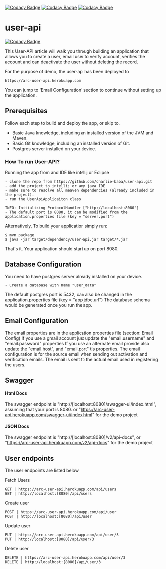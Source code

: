 [![Codacy Badge](https://api.codacy.com/project/badge/Grade/84561b4ccfd9445d98dc3107a22bd6dc)](https://app.codacy.com/gh/charlie-baba/user-api?utm_source=github.com&utm_medium=referral&utm_content=charlie-baba/user-api&utm_campaign=Badge_Grade_Settings)
[![Codacy Badge](https://app.codacy.com/project/badge/Grade/83e1ad5f624e4ea09df5b647909c6662)](https://www.codacy.com/gh/charlie-baba/user-api/dashboard?utm_source=github.com&amp;utm_medium=referral&amp;utm_content=charlie-baba/user-api&amp;utm_campaign=Badge_Grade)
[![Codacy Badge](https://app.codacy.com/project/badge/Coverage/83e1ad5f624e4ea09df5b647909c6662)](https://www.codacy.com/gh/charlie-baba/user-api/dashboard?utm_source=github.com&amp;utm_medium=referral&amp;utm_content=charlie-baba/user-api&amp;utm_campaign=Badge_Coverage)

# user-api

[![Codacy Badge](https://api.codacy.com/project/badge/Grade/84561b4ccfd9445d98dc3107a22bd6dc)](https://app.codacy.com/gh/charlie-baba/user-api?utm_source=github.com&utm_medium=referral&utm_content=charlie-baba/user-api&utm_campaign=Badge_Grade_Settings)

This User-API article will walk you through building an application that allows you to create a user, email user to verify account, verifies the account and can deactivate the user without deleting the record.

For the purpose of demo, the user-api has been deployed to

    https://arc-user-api.herokuapp.com
You can jump to 'Email Configuration' section to continue without setting up the application.

## Prerequisites

Follow each step to build and deploy the app, or skip to.
* Basic Java knowledge, including an installed version of the JVM and Maven.
* Basic Git knowledge, including an installed version of Git.
* Postgres server installed on your device.

### How To run User-API?

Running the app from and IDE like intellij or Eclipse

    - clone the repo from https://github.com/charlie-baba/user-api.git
    - add the project to intellij or any java IDE
    - make sure to resolve all meaven dependencies (already included in the project).
    - run the UserApiApplicaiton class

    INFO: Initializing ProtocolHandler ["http://localhost:8080"] 
    - The default port is 8080, it can be modified from the application.properties file (key = "server.port") 

Alternatively,
To build your application simply run:

    $ mvn package
    $ java -jar target/dependency/user-api.jar target/*.jar

That's it. Your application should start up on port 8080.

## Database Configuration

You need to have postgres server already installed on your device.

    - Create a database with name "user_data"
The default postgres port is 5432, can also be changed in the application.properties file (key = "app.jdbc.url") 
The database schema would be generated once you run the app.

## Email Configuration

The email properties are in the application.properties file (section: Email Config)
If you use a gmail account just update the "email.username" and "email.password" properties
If you use an alternate email provide also update the "email.host", and "email.port" tls properties.
The email configuration is for the source email when sending out activation and verification emails.
The email is sent to the actual email used in registering the users.


## Swagger

#### Html Docs
The swagger endpoint is "http://[localhost:8080]/swagger-ui/index.html", assuming that your port is 8080.
or "https://arc-user-api.herokuapp.com/swagger-ui/index.html" for the demo project

#### JSON Docs
The swagger endpoint is "http://[localhost:8080]/v2/api-docs", or "https://arc-user-api.herokuapp.com/v2/api-docs" for the demo project


## User endpoints

The user endpoints are listed below

Fetch Users

    GET | https://arc-user-api.herokuapp.com/api/users
    GET | http://localhost:[8080]/api/users
Create user

    POST | https://arc-user-api.herokuapp.com/api/user
    POST | http://localhost:[8080]/api/user

Update user

    PUT | https://arc-user-api.herokuapp.com/api/user/3
    PUT | http://localhost:[8080]/api/user/3

Delete user

    DELETE | https://arc-user-api.herokuapp.com/api/user/3
    DELETE | http://localhost:[8080]/api/user/3

